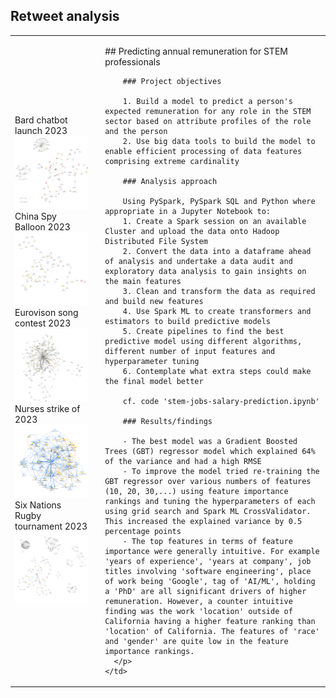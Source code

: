 ## Retweet analysis

<table>
  <tr>
    <td>
      Bard chatbot launch 2023
      <img src="images/bard.png" width="500"><br>
      China Spy Balloon 2023
      <img src="images/ChinaSpyBalloon.png" width="500"><br>
      Eurovison song contest 2023
      <img src="images/Eurovision.png" width="500"><br>
      Nurses strike of 2023
      <img src="images/NursesStrike.png"" width="500"><br>
      Six Nations Rugby tournament 2023
      <img src="images/SixNations.png" width="500">
    </td>
    <td style="vertical-align: top; padding-left: 20px; border: none;">
      <p>
        ## Predicting annual remuneration for STEM professionals
        
        ### Project objectives
        
        1. Build a model to predict a person's expected remuneration for any role in the STEM sector based on attribute profiles of the role and the person
        2. Use big data tools to build the model to enable efficient processing of data features comprising extreme cardinality
          
        ### Analysis approach
        
        Using PySpark, PySpark SQL and Python where appropriate in a Jupyter Notebook to:
        1. Create a Spark session on an available Cluster and upload the data onto Hadoop Distributed File System
        2. Convert the data into a dataframe ahead of analysis and undertake a data audit and exploratory data analysis to gain insights on the main features
        3. Clean and transform the data as required and build new features
        4. Use Spark ML to create transformers and estimators to build predictive models
        5. Create pipelines to find the best predictive model using different algorithms, different number of input features and hyperparameter tuning
        6. Contemplate what extra steps could make the final model better
        
        cf. code 'stem-jobs-salary-prediction.ipynb'
        
        ### Results/findings
        
        - The best model was a Gradient Boosted Trees (GBT) regressor model which explained 64% of the variance and had a high RMSE
        - To improve the model tried re-training the GBT regressor over various numbers of features (10, 20, 30,...) using feature importance rankings and tuning the hyperparameters of each using grid search and Spark ML CrossValidator. This increased the explained variance by 0.5 percentage points
        - The top features in terms of feature importance were generally intuitive. For example 'years of experience', 'years at company', job titles involving 'software engineering', place of work being 'Google', tag of 'AI/ML', holding a 'PhD' are all significant drivers of higher remuneration. However, a counter intuitive finding was the work 'location' outside of California having a higher feature ranking than 'location' of California. The features of 'race' and 'gender' are quite low in the feature importance rankings.
      </p>
    </td>
  </tr>
</table>
 
